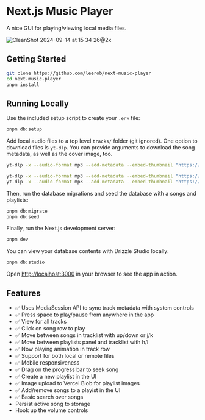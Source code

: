 # Next.js Music Player

A nice GUI for playing/viewing local media files.

![CleanShot 2024-09-14 at 15 34 26@2x](https://github.com/user-attachments/assets/d1b747a4-bc0e-45fc-9df9-ecdba5fd0115)

## Getting Started

```bash
git clone https://github.com/leerob/next-music-player
cd next-music-player
pnpm install
```

## Running Locally

Use the included setup script to create your `.env` file:

```bash
pnpm db:setup
```

Add local audio files to a top level `tracks/` folder (git ignored). One option to download files is `yt-dlp`. You can provide arguments to download the song metadata, as well as the cover image, too.

```bash
yt-dlp -x --audio-format mp3 --add-metadata --embed-thumbnail "https://www.youtube.com/playlist?list=..."

yt-dlp -x --audio-format mp3 --add-metadata --embed-thumbnail "https://www.youtube.com/watch?v=K1fcieNB2o8&list=WL"
yt-dlp -x --audio-format mp3 --add-metadata --embed-thumbnail "https://www.youtube.com/watch?v=7ig2lXjozdw"
```

Then, run the database migrations and seed the database with a songs and playlists:

```bash
pnpm db:migrate
pnpm db:seed
```

Finally, run the Next.js development server:

```bash
pnpm dev
```

You can view your database contents with Drizzle Studio locally:

```bash
pnpm db:studio
```

Open [http://localhost:3000](http://localhost:3000) in your browser to see the app in action.

## Features

- ✅ Uses MediaSession API to sync track metadata with system controls
- ✅ Press space to play/pause from anywhere in the app
- ✅ View for all tracks
- ✅ Click on song row to play
- ✅ Move between songs in tracklist with up/down or j/k
- ✅ Move between playlists panel and tracklist with h/l
- ✅ Now playing animation in track row
- ✅ Support for both local or remote files
- ✅ Mobile responsiveness
- ✅ Drag on the progress bar to seek song
- ✅ Create a new playlist in the UI
- ✅ Image upload to Vercel Blob for playlist images
- ✅ Add/remove songs to a playist in the UI
- ✅ Basic search over songs
- Persist active song to storage
- Hook up the volume controls
